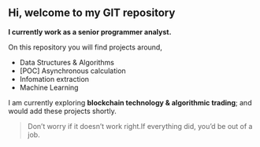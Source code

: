 ## Hi, welcome to my GIT repository

**I currently work as a senior programmer analyst.**

On this repository you will find projects around,
- Data Structures & Algorithms
- [POC] Asynchronous calculation
- Infomation extraction
- Machine Learning

I am currently exploring **blockchain technology & algorithmic trading**; and would add these projects shortly. 

> Don’t worry if it doesn’t work right.If everything did, you’d be out of a job.


<!---
Abhishek-Majumdar/Abhishek-Majumdar is a ✨ special ✨ repository because its `README.md` (this file) appears on your GitHub profile.
You can click the Preview link to take a look at your changes.
--->
